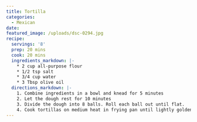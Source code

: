 ```yaml
---
title: Tortilla
categories:
  - Mexican
date:
featured_image: /uploads/dsc-0294.jpg
recipe:
  servings: '8'
  prep: 20 mins
  cook: 20 mins
  ingredients_markdown: |-
    * 2 cup all-purpose flour
    * 1/2 tsp salt
    * 3/4 cup water
    * 3 Tbsp olive oil
  directions_markdown: |-
    1. Combine ingredients in a bowl and knead for 5 minutes
    2. Let the dough rest for 10 minutes
    3. Divide the dough into 8 balls. Roll each ball out until flat.
    4. Cook tortillas on medium heat in frying pan until lightly golden.
---
```



